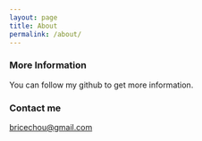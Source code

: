 ```yaml
---
layout: page
title: About
permalink: /about/
---
```


### More Information

You can follow my github to get more information.

### Contact me

[bricechou@gmail.com](mailto:bricechou@gmail.com)
